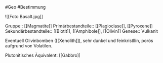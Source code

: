 #Geo #Bestimmung 

![[Foto Basalt.jpg]]

Gruppe:: [[Magmatite]]
Primärbestandteile:: [[Plagioclase]], [[Pyroxene]]
Sekundärbestandteile:: [[Biotit]], [[Amphibole]], [[Olivin]]
Genese:: Vulkanit

Eventuell Olivinbomben ([[Xenolith]]), sehr dunkel und feinkristllin, porös aufgrund von Volatilen.

Plutonitisches Äquivalent: [[Gabbro]]